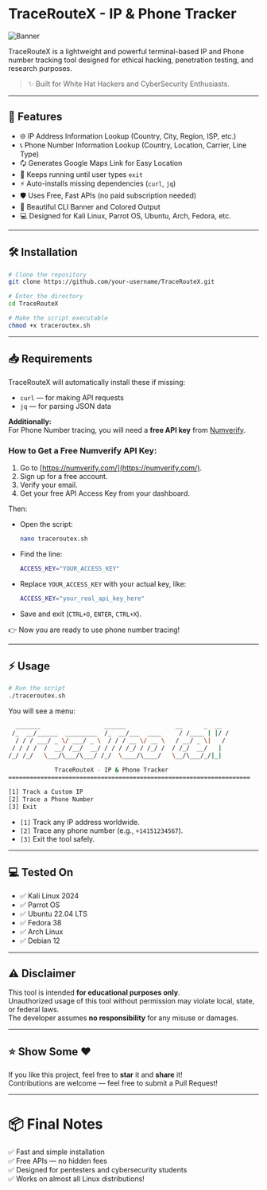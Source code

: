 # TraceRouteX - IP & Phone Tracker

![Banner](https://img.shields.io/badge/Bash-Script-green?style=for-the-badge&logo=gnu-bash)

TraceRouteX is a lightweight and powerful terminal-based IP and Phone number tracking tool designed for ethical hacking, penetration testing, and research purposes.

> ✨ Built for White Hat Hackers and CyberSecurity Enthusiasts.

---

## 🚀 Features

- 🌐 IP Address Information Lookup (Country, City, Region, ISP, etc.)
- 📞 Phone Number Information Lookup (Country, Location, Carrier, Line Type)
- 🗘️ Generates Google Maps Link for Easy Location
- 📜 Keeps running until user types `exit`
- ⚡️ Auto-installs missing dependencies (`curl`, `jq`)
- 🛡️ Uses Free, Fast APIs (no paid subscription needed)
- 🎨 Beautiful CLI Banner and Colored Output
- 💻 Designed for Kali Linux, Parrot OS, Ubuntu, Arch, Fedora, etc.

---

## 🛠️ Installation

```bash
# Clone the repository
git clone https://github.com/your-username/TraceRouteX.git

# Enter the directory
cd TraceRouteX

# Make the script executable
chmod +x traceroutex.sh
```

---

## 📥 Requirements

TraceRouteX will automatically install these if missing:

- `curl` — for making API requests
- `jq` — for parsing JSON data

**Additionally:**  
For Phone Number tracing, you will need a **free API key** from [Numverify](https://numverify.com/).

### How to Get a Free Numverify API Key:

1. Go to [https://numverify.com/](https://numverify.com/).
2. Sign up for a free account.
3. Verify your email.
4. Get your free API Access Key from your dashboard.

Then:

- Open the script:

  ```bash
  nano traceroutex.sh
  ```

- Find the line:

  ```bash
  ACCESS_KEY="YOUR_ACCESS_KEY"
  ```

- Replace `YOUR_ACCESS_KEY` with your actual key, like:

  ```bash
  ACCESS_KEY="your_real_api_key_here"
  ```

- Save and exit (`CTRL+O`, `ENTER`, `CTRL+X`).

👉 Now you are ready to use phone number tracing!

---

## ⚡ Usage

```bash
# Run the script
./traceroutex.sh
```

You will see a menu:

```bash
  _______                  ______              __      _  __
 /_  __/______  _________  /_  __/___  ____     / /____ | |/ /
  / / / ___/ _ \/ ___/ _ \  / / / __ \/ __ \   / __/ _ \|   /
 / / / /  /  __/ /__/  __/ / / / /_/ / /_/ /  / /_/  __/   |  
/_/ /_/   \___/\___/\___/ /_/  \____/\____/   \__/\___/_/|_|  
                                                              
             TraceRouteX - IP & Phone Tracker
====================================================================

[1] Track a Custom IP
[2] Trace a Phone Number
[3] Exit
```

- `[1]` Track any IP address worldwide.
- `[2]` Trace any phone number (e.g., `+14151234567`).
- `[3]` Exit the tool safely.

---



## 💻 Tested On

- ✅ Kali Linux 2024
- ✅ Parrot OS
- ✅ Ubuntu 22.04 LTS
- ✅ Fedora 38
- ✅ Arch Linux
- ✅ Debian 12

---

## ⚠️ Disclaimer

This tool is intended **for educational purposes only**.  
Unauthorized usage of this tool without permission may violate local, state, or federal laws.  
The developer assumes **no responsibility** for any misuse or damages.

---

## ⭐️ Show Some ❤️

If you like this project, feel free to **star** it and **share** it!  
Contributions are welcome — feel free to submit a Pull Request!

---

# 📦 Final Notes

✅ Fast and simple installation  
✅ Free APIs — no hidden fees  
✅ Designed for pentesters and cybersecurity students  
✅ Works on almost all Linux distributions!

